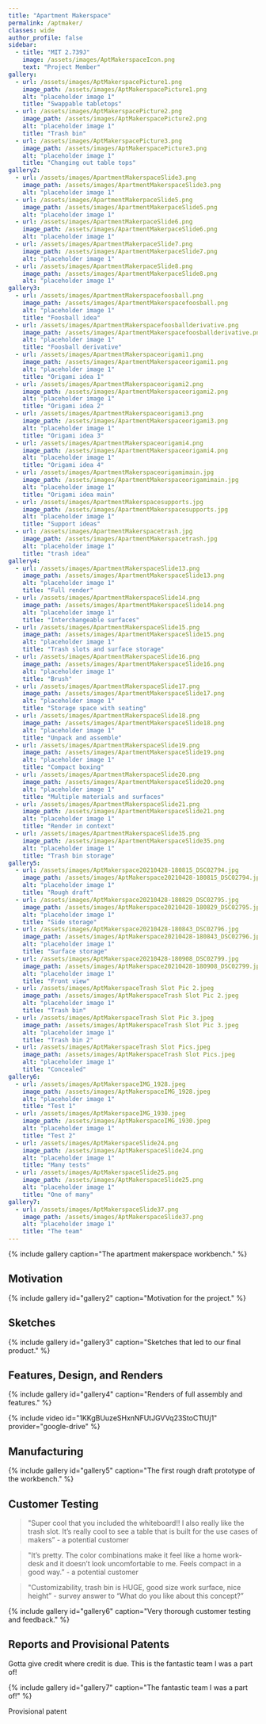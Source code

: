 ```yaml
---
title: "Apartment Makerspace"
permalink: /aptmaker/
classes: wide
author_profile: false
sidebar:
  - title: "MIT 2.739J"
    image: /assets/images/AptMakerspaceIcon.png
    text: "Project Member"
gallery:
  - url: /assets/images/AptMakerspacePicture1.png
    image_path: /assets/images/AptMakerspacePicture1.png
    alt: "placeholder image 1"
    title: "Swappable tabletops"
  - url: /assets/images/AptMakerspacePicture2.png
    image_path: /assets/images/AptMakerspacePicture2.png
    alt: "placeholder image 1"
    title: "Trash bin"
  - url: /assets/images/AptMakerspacePicture3.png
    image_path: /assets/images/AptMakerspacePicture3.png
    alt: "placeholder image 1"
    title: "Changing out table tops"
gallery2:
  - url: /assets/images/ApartmentMakerspaceSlide3.png
    image_path: /assets/images/ApartmentMakerspaceSlide3.png
    alt: "placeholder image 1"
  - url: /assets/images/ApartmentMakerpaceSlide5.png
    image_path: /assets/images/ApartmentMakerpaceSlide5.png
    alt: "placeholder image 1"
  - url: /assets/images/ApartmentMakerpaceSlide6.png
    image_path: /assets/images/ApartmentMakerpaceSlide6.png
    alt: "placeholder image 1"
  - url: /assets/images/ApartmentMakerpaceSlide7.png
    image_path: /assets/images/ApartmentMakerpaceSlide7.png
    alt: "placeholder image 1"
  - url: /assets/images/ApartmentMakerpaceSlide8.png
    image_path: /assets/images/ApartmentMakerpaceSlide8.png
    alt: "placeholder image 1"
gallery3:
  - url: /assets/images/ApartmentMakerspacefoosball.png
    image_path: /assets/images/ApartmentMakerspacefoosball.png
    alt: "placeholder image 1"
    title: "Foosball idea"
  - url: /assets/images/ApartmentMakerspacefoosballderivative.png
    image_path: /assets/images/ApartmentMakerspacefoosballderivative.png
    alt: "placeholder image 1"
    title: "Foosball derivative"
  - url: /assets/images/ApartmentMakerspaceorigami1.png
    image_path: /assets/images/ApartmentMakerspaceorigami1.png
    alt: "placeholder image 1"
    title: "Origami idea 1"
  - url: /assets/images/ApartmentMakerspaceorigami2.png
    image_path: /assets/images/ApartmentMakerspaceorigami2.png
    alt: "placeholder image 1"
    title: "Origami idea 2"
  - url: /assets/images/ApartmentMakerspaceorigami3.png
    image_path: /assets/images/ApartmentMakerspaceorigami3.png
    alt: "placeholder image 1"
    title: "Origami idea 3"
  - url: /assets/images/ApartmentMakerspaceorigami4.png
    image_path: /assets/images/ApartmentMakerspaceorigami4.png
    alt: "placeholder image 1"
    title: "Origami idea 4"
  - url: /assets/images/ApartmentMakerspaceorigamimain.jpg
    image_path: /assets/images/ApartmentMakerspaceorigamimain.jpg
    alt: "placeholder image 1"
    title: "Origami idea main"
  - url: /assets/images/ApartmentMakerspacesupports.jpg
    image_path: /assets/images/ApartmentMakerspacesupports.jpg
    alt: "placeholder image 1"
    title: "Support ideas"
  - url: /assets/images/ApartmentMakerspacetrash.jpg
    image_path: /assets/images/ApartmentMakerspacetrash.jpg
    alt: "placeholder image 1"
    title: "trash idea"
gallery4:
  - url: /assets/images/ApartmentMakerspaceSlide13.png
    image_path: /assets/images/ApartmentMakerspaceSlide13.png
    alt: "placeholder image 1"
    title: "Full render"
  - url: /assets/images/ApartmentMakerspaceSlide14.png
    image_path: /assets/images/ApartmentMakerspaceSlide14.png
    alt: "placeholder image 1"
    title: "Interchangeable surfaces"
  - url: /assets/images/ApartmentMakerspaceSlide15.png
    image_path: /assets/images/ApartmentMakerspaceSlide15.png
    alt: "placeholder image 1"
    title: "Trash slots and surface storage"
  - url: /assets/images/ApartmentMakerspaceSlide16.png
    image_path: /assets/images/ApartmentMakerspaceSlide16.png
    alt: "placeholder image 1"
    title: "Brush"
  - url: /assets/images/ApartmentMakerspaceSlide17.png
    image_path: /assets/images/ApartmentMakerspaceSlide17.png
    alt: "placeholder image 1"
    title: "Storage space with seating"
  - url: /assets/images/ApartmentMakerspaceSlide18.png
    image_path: /assets/images/ApartmentMakerspaceSlide18.png
    alt: "placeholder image 1"
    title: "Unpack and assemble"
  - url: /assets/images/ApartmentMakerspaceSlide19.png
    image_path: /assets/images/ApartmentMakerspaceSlide19.png
    alt: "placeholder image 1"
    title: "Compact boxing"
  - url: /assets/images/ApartmentMakerspaceSlide20.png
    image_path: /assets/images/ApartmentMakerspaceSlide20.png
    alt: "placeholder image 1"
    title: "Multiple materials and surfaces"
  - url: /assets/images/ApartmentMakerspaceSlide21.png
    image_path: /assets/images/ApartmentMakerspaceSlide21.png
    alt: "placeholder image 1"
    title: "Render in context"
  - url: /assets/images/ApartmentMakerspaceSlide35.png
    image_path: /assets/images/ApartmentMakerspaceSlide35.png
    alt: "placeholder image 1"
    title: "Trash bin storage"
gallery5:
  - url: /assets/images/AptMakerspace20210428-180815_DSC02794.jpg
    image_path: /assets/images/AptMakerspace20210428-180815_DSC02794.jpg
    alt: "placeholder image 1"
    title: "Rough draft"
  - url: /assets/images/AptMakerspace20210428-180829_DSC02795.jpg
    image_path: /assets/images/AptMakerspace20210428-180829_DSC02795.jpg
    alt: "placeholder image 1"
    title: "Side storage"
  - url: /assets/images/AptMakerspace20210428-180843_DSC02796.jpg
    image_path: /assets/images/AptMakerspace20210428-180843_DSC02796.jpg
    alt: "placeholder image 1"
    title: "Surface storage"
  - url: /assets/images/AptMakerspace20210428-180908_DSC02799.jpg
    image_path: /assets/images/AptMakerspace20210428-180908_DSC02799.jpg
    alt: "placeholder image 1"
    title: "Front view"
  - url: /assets/images/AptMakerspaceTrash Slot Pic 2.jpeg
    image_path: /assets/images/AptMakerspaceTrash Slot Pic 2.jpeg
    alt: "placeholder image 1"
    title: "Trash bin"
  - url: /assets/images/AptMakerspaceTrash Slot Pic 3.jpeg
    image_path: /assets/images/AptMakerspaceTrash Slot Pic 3.jpeg
    alt: "placeholder image 1"
    title: "Trash bin 2"
  - url: /assets/images/AptMakerspaceTrash Slot Pics.jpeg
    image_path: /assets/images/AptMakerspaceTrash Slot Pics.jpeg
    alt: "placeholder image 1"
    title: "Concealed"
gallery6:
  - url: /assets/images/AptMakerspaceIMG_1928.jpeg
    image_path: /assets/images/AptMakerspaceIMG_1928.jpeg
    alt: "placeholder image 1"
    title: "Test 1"
  - url: /assets/images/AptMakerspaceIMG_1930.jpeg
    image_path: /assets/images/AptMakerspaceIMG_1930.jpeg
    alt: "placeholder image 1"
    title: "Test 2"
  - url: /assets/images/AptMakerspaceSlide24.png
    image_path: /assets/images/AptMakerspaceSlide24.png
    alt: "placeholder image 1"
    title: "Many tests"
  - url: /assets/images/AptMakerspaceSlide25.png
    image_path: /assets/images/AptMakerspaceSlide25.png
    alt: "placeholder image 1"
    title: "One of many"
gallery7:
  - url: /assets/images/AptMakerspaceSlide37.png
    image_path: /assets/images/AptMakerspaceSlide37.png
    alt: "placeholder image 1"
    title: "The team"
---
```


{% include gallery caption="The apartment makerspace workbench." %}

## Motivation

{% include gallery id="gallery2" caption="Motivation for the project." %}

## Sketches

{% include gallery id="gallery3" caption="Sketches that led to our final product." %}

## Features, Design, and Renders

{% include gallery id="gallery4" caption="Renders of full assembly and features." %}

{% include video id="1KKgBUuzeSHxnNFUtJGVVq23StoCTtUj1" provider="google-drive" %}

## Manufacturing

{% include gallery id="gallery5" caption="The first rough draft prototype of the workbench." %}

## Customer Testing

> "Super cool that you included the whiteboard!! I also really like the trash slot. It’s really cool to see a table that is built for the use cases of makers” - a potential customer

> "It’s pretty. The color combinations make it feel like a home work-desk and it doesn’t look uncomfortable to me. Feels compact in a good way.” - a potential customer

> "Customizability, trash bin is HUGE, good size work surface, nice height” - survey answer to “What do you like about this concept?”

{% include gallery id="gallery6" caption="Very thorough customer testing and feedback." %}

## Reports and Provisional Patents

Gotta give credit where credit is due. This is the fantastic team I was a part of!

{% include gallery id="gallery7" caption="The fantastic team I was a part of!" %}

Provisional patent
